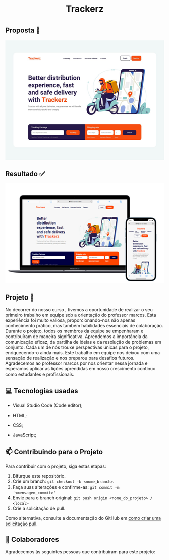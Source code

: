 <h1 align = center> Trackerz <h1>


  ## Proposta 👀
 <p align = center>
  <img width ="600px" src="https://github.com/viviangfreire/trackerz/blob/main/project%20goal%20screenshot.jpg">
  </p>

## Resultado ✅ 
<p align = center>
  <img width ="800px" src="https://github.com/viviangfreire/trackerz/blob/main/imagens/img-readme.png">
  </p>
  
 ## Projeto 📑
 
 <p> No decorrer do nosso curso , tivemos a oportunidade de realizar o seu primeiro trabalho em equipe sob a orientação do professor marcos. Esta experiência foi muito valiosa, proporcionando-nos não apenas conhecimento prático, mas também habilidades essenciais de colaboração.
Durante o projeto, todos os membros da equipe se empenharam e contribuíram de maneira significativa. Aprendemos a importância da comunicação eficaz, da partilha de ideias e da resolução de problemas em conjunto. Cada um de nós trouxe perspectivas únicas para o projeto, enriquecendo-o ainda mais.
Este trabalho em equipe nos deixou com uma sensação de realização e nos preparou para desafios futuros. Agradecemos ao professor marcos por nos orientar nessa jornada e esperamos aplicar as lições aprendidas em nosso crescimento contínuo como estudantes e profissionais. <p>
   
## 💻 Tecnologias usadas

 * Visual Studio Code (Code editor);

* HTML;

* CSS;
   
* JavaScript;
 
## 📫 Contribuindo para o Projeto 

Para contribuir com o projeto, siga estas etapas:

1. Bifurque este repositório.
2. Crie um branch: `git checkout -b <nome_branch>`.
3. Faça suas alterações e confirme-as: `git commit -m '<mensagem_commit>'`
4. Envie para o branch original: `git push origin <nome_do_projeto> / <local>`
5. Crie a solicitação de pull.

Como alternativa, consulte a documentação do GitHub em [como criar uma solicitação pull](https://help.github.com/en/github/collaborating-with-issues-and-pull-requests/creating-a-pull-request).

## 🤝 Colaboradores

Agradecemos às seguintes pessoas que contribuíram para este projeto:
